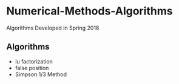 # Numerical-Methods-Algorithms
Algorithms Developed in Spring 2018
## Algorithms
* lu factorization
* false position
* Simpson 1/3 Method

